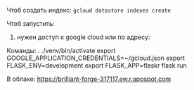 Чтоб создать индекс:
```gcloud datastore indexes create ```

Чтоб запустить:
1) нужен доступ к google cloud или по адресу:

Команды:
. ./venv/bin/activate
export GOOGLE_APPLICATION_CREDENTIALS=~/gcloud.json
export FLASK_ENV=development
export FLASK_APP=flaskr
flask run


В облаке:
https://brilliant-forge-317117.ew.r.appspot.com

